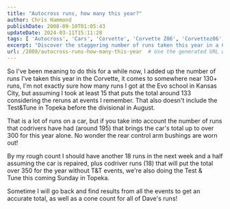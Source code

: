 ```yaml
---
title: "Autocross runs, how many this year?"
author: Chris Hammond
publishDate: 2008-09-10T01:05:43
updateDate: 2024-03-11T15:11:28
tags: [ 'Autocross', 'Cars', 'Corvette', 'Corvette Z06', 'Corvettez06', 'CorvetteZ06org' ]
excerpt: "Discover the staggering number of runs taken this year in a Corvette, nearing 350 with codriver runs. See how this heavy usage impacts the car's performance!"
url: /2008/autocross-runs-how-many-this-year  # Use the generated URL with year
---
```

<p>So I've been meaning to do this for a while now, I added up the number of runs I've taken this year in the Corvette, it comes to somewhere near 130+ runs, I'm not exactly sure how many runs I got at the Evo school in Kansas City, but assuming I took at least 15 that puts the total around 133 considering the reruns at events I remember. That also doesn't include the Test&amp;Tune in Topeka before the divisional in August.</p> <p>That is a lot of runs on a car, but if you take into account the number of runs that codrivers have had (around 195) that brings the car's total up to over 300 for this year alone. No wonder the rear control arm bushings are worn out!</p> <p>By my rough count I should have another 18 runs in the next week and a half assuming the car is repaired, plus codriver runs (18) that will put the total over 350 for the year without T&amp;T events, we're also doing the Test &amp; Tune&#160;this coming&#160;Sunday in Topeka.</p> <p>Sometime I will go back and find results from all the events to get an accurate total, as well as a cone count for all of Dave's runs!</p>

